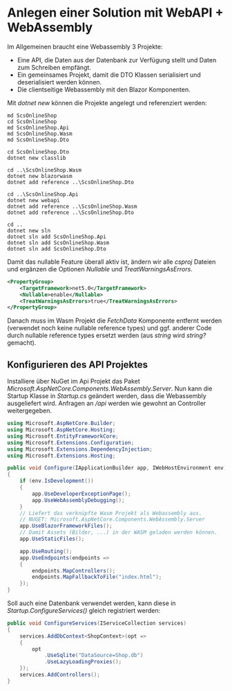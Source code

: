 # Anlegen einer Solution mit WebAPI + WebAssembly

Im Allgemeinen braucht eine Webassembly 3 Projekte:
- Eine API, die Daten aus der Datenbank zur Verfügung stellt und Daten zum Schreiben empfängt.
- Ein gemeinsames Projekt, damit die DTO Klassen serialisiert und deserialisiert werden können.
- Die clientseitige Webassembly mit den Blazor Komponenten.

Mit *dotnet new* können die Projekte angelegt und referenziert werden:
```text
md ScsOnlineShop
cd ScsOnlineShop
md ScsOnlineShop.Api
md ScsOnlineShop.Wasm
md ScsOnlineShop.Dto

cd ScsOnlineShop.Dto
dotnet new classlib

cd ..\ScsOnlineShop.Wasm
dotnet new blazorwasm
dotnet add reference ..\ScsOnlineShop.Dto

cd ..\ScsOnlineShop.Api
dotnet new webapi
dotnet add reference ..\ScsOnlineShop.Wasm
dotnet add reference ..\ScsOnlineShop.Dto

cd ..
dotnet new sln
dotnet sln add ScsOnlineShop.Api
dotnet sln add ScsOnlineShop.Wasm
dotnet sln add ScsOnlineShop.Dto
```
Damit das nullable Feature überall aktiv ist, ändern wir alle *csproj* Dateien und ergänzen die
Optionen *Nullable* und *TreatWarningsAsErrors*.

```xml
<PropertyGroup>
    <TargetFramework>net5.0</TargetFramework>
    <Nullable>enable</Nullable>
    <TreatWarningsAsErrors>true</TreatWarningsAsErrors>
</PropertyGroup>
```

Danach muss im Wasm Projekt die *FetchData* Komponente entfernt werden (verwendet
noch keine nullable reference types) und ggf. anderer Code durch nullable reference
types ersetzt werden (aus *string* wird *string?* gemacht).

## Konfigurieren des API Projektes

Installiere über NuGet im Api Projekt das Paket *Microsoft.AspNetCore.Components.WebAssembly.Server*.
Nun kann die Startup Klasse in *Startup.cs* geändert werden, dass die Webassembly ausgeliefert wird.
Anfragen an */api* werden wie gewohnt an Controller weitergegeben.



```c#
using Microsoft.AspNetCore.Builder;
using Microsoft.AspNetCore.Hosting;
using Microsoft.EntityFrameworkCore;
using Microsoft.Extensions.Configuration;
using Microsoft.Extensions.DependencyInjection;
using Microsoft.Extensions.Hosting;

public void Configure(IApplicationBuilder app, IWebHostEnvironment env)
{
    if (env.IsDevelopment())
    {
        app.UseDeveloperExceptionPage();
        app.UseWebAssemblyDebugging();
    }
    // Liefert das verknüpfte Wasm Projekt als Webassembly aus.
    // NUGET: Microsoft.AspNetCore.Components.WebAssembly.Server
    app.UseBlazorFrameworkFiles();
    // Damit Assets (Bilder, ...) in der WASM geladen werden können.
    app.UseStaticFiles();

    app.UseRouting();
    app.UseEndpoints(endpoints =>
    {
        endpoints.MapControllers();
        endpoints.MapFallbackToFile("index.html");
    });
}
```

Soll auch eine Datenbank verwendet werden, kann diese in *Startup.ConfigureServices()* gleich registriert
werden:

```c#
public void ConfigureServices(IServiceCollection services)
{
    services.AddDbContext<ShopContext>(opt =>
    {
        opt
            .UseSqlite("DataSource=Shop.db")
            .UseLazyLoadingProxies();
    });
    services.AddControllers();
}

```